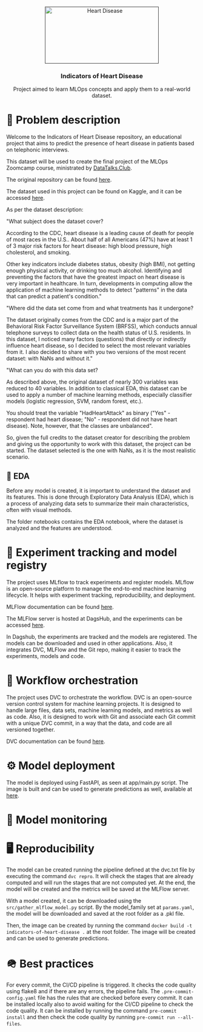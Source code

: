 <p align="center">
  <a href="" rel="noopener">
 <img width=300px height=150px src="https://www.tbecker.com.br/uploads/images/2017/04/adote-12-medidas-para-proteger-a-saude-do-coracao-1493058672.jpg" alt="Heart Disease"></a>
</p>

<h3 align="center">Indicators of Heart Disease</h3>

<p align="center"> Project aimed to learn MLOps concepts and apply them to a real-world dataset. <br> 
</p>

# 🧐 Problem description <a name = "about"></a>
Welcome to the Indicators of Heart Disease repository, an educational project
that aims to predict the presence of heart disease in patients based on telephonic interviews.

This dataset will be used to create the final project of the MLOps Zoomcamp course,
ministrated by [DataTalks.Club](https://datatalks.club/).

The original repository can be found
[here](https://github.com/DataTalksClub/mlops-zoomcamp/tree/main).

The dataset used in this project can be found on Kaggle, and it can be accessed
[here](https://www.kaggle.com/datasets/kamilpytlak/personal-key-indicators-of-heart-disease).

As per the dataset description:

"What subject does the dataset cover?

According to the CDC, heart disease is a leading cause of death for people of most races in the U.S.. About half of all Americans (47%) have at least 1 of 3 major risk factors for heart disease: high blood pressure, high cholesterol, and smoking. 

Other key indicators include diabetes status, obesity (high BMI), not getting enough physical activity, or drinking too much alcohol. Identifying and preventing the factors that have the greatest impact on heart disease is very important in healthcare. In turn, developments in computing allow the application of machine learning methods to detect "patterns" in the data that can predict a patient's condition."

"Where did the data set come from and what treatments has it undergone?

The dataset originally comes from the CDC and is a major part of the Behavioral Risk Factor Surveillance System (BRFSS), which conducts annual telephone surveys to collect data on the health status of U.S. residents. In this dataset, I noticed many factors (questions) that directly or indirectly influence heart disease, so I decided to select the most relevant variables from it. I also decided to share with you two versions of the most recent dataset: with NaNs and without it."

"What can you do with this data set?

As described above, the original dataset of nearly 300 variables was reduced to 40 variables. In addition to classical EDA, this dataset can be used to apply a number of machine learning methods, especially classifier models (logistic regression, SVM, random forest, etc.).

You should treat the variable "HadHeartAttack" as binary ("Yes" - respondent had heart disease; "No" - respondent did not have heart disease). Note, however, that the classes are unbalanced".

So, given the full credits to the dataset creator for describing the problem and giving us the opportunity to work with this dataset, the project can be started. The dataset selected is the one with NaNs, as it is the most realistic scenario.

## 🔎 EDA <a name = "eda"></a>

Before any model is created, it is important to understand the dataset and its features. This is done through Exploratory Data Analysis (EDA), which is a process of analyzing data sets to summarize their main characteristics, often with visual methods.

The folder notebooks contains the EDA notebook, where the dataset is analyzed and the features are understood.

# 🧪 Experiment tracking and model registry <a name = "experiment"></a>

The project uses MLflow to track experiments and register models. MLflow is an open-source platform to manage the end-to-end machine learning lifecycle. It helps with experiment tracking, reproducibility, and deployment.

MLFlow documentation can be found [here](https://www.mlflow.org/docs/latest/index.html).

The MLFlow server is hosted at DagsHub, and the experiments can be accessed [here](https://dagshub.com/pedrochitarra/indicators-of-heart-disease).

In Dagshub, the experiments are tracked and the models are registered. The models can be downloaded and used in other applications. Also, it integrates DVC, MLFlow and the Git repo, making it easier to track the experiments, models and code.

# 🔄 Workflow orchestration <a name = "workflow"></a>

The project uses DVC to orchestrate the workflow. DVC is an open-source version control system for machine learning projects. It is designed to handle large files, data sets, machine learning models, and metrics as well as code. Also, it is designed to work with Git and associate each Git commit with a unique DVC commit, in a way that the data, and code are all versioned together.

DVC documentation can be found [here](https://dvc.org/doc).

# ⚙️ Model deployment <a name = "deployment"></a>

The model is deployed using FastAPI, as seen at app/main.py script. The image
is built and can be used to generate predictions as well, available at
[here](https://hub.docker.com/repository/docker/pedrochitarra/indicators-of-heart-disease).

# 🔬 Model monitoring <a name = "monitoring"></a>

# 🖥️ Reproducibility <a name = "reproducibility"></a>

The model can be created running the pipeline defined at the dvc.txt file by
executing the command `dvc repro`. It will check the stages that are already
computed and will run the stages that are not computed yet. At the end, the
model will be created and the metrics will be saved at the MLFlow server.

With a model created, it can be downloaded using the `src/gather_mlflow_model.py`
script. By the model_family set at `params.yaml`, the model will be downloaded and
saved at the root folder as a .pkl file.

Then, the image can be created by running the command
`docker build -t indicators-of-heart-disease .` at the root folder.
The image will be created and can be used to generate predictions.

# 🪖 Best practices <a name = "best_practices"></a>
For every commit, the CI/CD pipeline is triggered. It checks the code quality
using flake8 and if there are any errors, the pipeline fails. The `.pre-commit-config.yaml`
file has the rules that are checked before every commit. It can be installed
locally also to avoid waiting for the CI/CD pipeline to check the code quality.
It can be installed by running the command `pre-commit install` and then check
the code quality by running `pre-commit run --all-files`.
